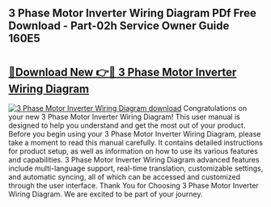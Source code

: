 ## 3 Phase Motor Inverter Wiring Diagram PDf Free Download - Part-02h Service Owner Guide 160E5

# <h2><a href="http://dflrb0l.blite.top/?on=3+Phase+Motor+Inverter+Wiring+Diagram">🔗Download New 👉🔴 3 Phase Motor Inverter Wiring Diagram</a></h2>

[![3 Phase Motor Inverter Wiring Diagram download](https://i.imgur.com/lujVjoI.png)](http://dflrb0l.blite.top/?on=3+Phase+Motor+Inverter+Wiring+Diagram)
Congratulations on your new 3 Phase Motor Inverter Wiring Diagram! This user manual is designed to help you understand and get the most out of your product. Before you begin using your 3 Phase Motor Inverter Wiring Diagram, please take a moment to read this manual carefully. It contains detailed instructions for product setup, as well as information on how to use its various features and capabilities. 3 Phase Motor Inverter Wiring Diagram advanced features include multi-language support, real-time translation, customizable settings, and automatic syncing, all of which can be accessed and customized through the user interface. Thank You for Choosing 3 Phase Motor Inverter Wiring Diagram. We are excited to be part of your journey.
